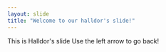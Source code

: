 ```yaml
---
layout: slide
title: "Welcome to our halldor's slide!"
---
```

This is Halldor's slide
Use the left arrow to go back!